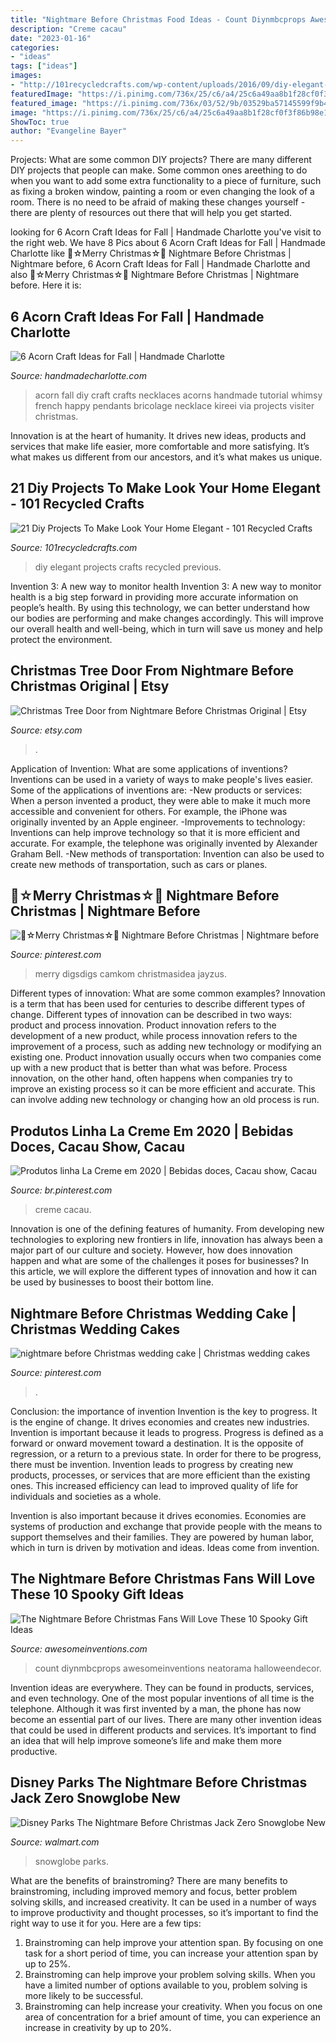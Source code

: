 ```yaml
---
title: "Nightmare Before Christmas Food Ideas - Count Diynmbcprops Awesomeinventions Neatorama Halloweendecor"
description: "Creme cacau"
date: "2023-01-16"
categories:
- "ideas"
tags: ["ideas"]
images:
- "http://101recycledcrafts.com/wp-content/uploads/2016/09/diy-elegant-home-ideas-20.jpg"
featuredImage: "https://i.pinimg.com/736x/25/c6/a4/25c6a49aa8b1f28cf0f3f86b98e1f616.jpg"
featured_image: "https://i.pinimg.com/736x/03/52/9b/03529ba57145599f9b46d815f2366db3.jpg"
image: "https://i.pinimg.com/736x/25/c6/a4/25c6a49aa8b1f28cf0f3f86b98e1f616.jpg"
ShowToc: true
author: "Evangeline Bayer"
---
```



Projects: What are some common DIY projects?
There are many different DIY projects that people can make. Some common ones areething to do when you want to add some extra functionality to a piece of furniture, such as fixing a broken window, painting a room or even changing the look of a room. There is no need to be afraid of making these changes yourself - there are plenty of resources out there that will help you get started.

	

		
looking for 6 Acorn Craft Ideas for Fall | Handmade Charlotte you've visit to the right web. We have 8 Pics about 6 Acorn Craft Ideas for Fall | Handmade Charlotte like 🎄☆Merry Christmas☆🎄 Nightmare Before Christmas | Nightmare before, 6 Acorn Craft Ideas for Fall | Handmade Charlotte and also 🎄☆Merry Christmas☆🎄 Nightmare Before Christmas | Nightmare before. Here it is:
		
    
## 6 Acorn Craft Ideas For Fall | Handmade Charlotte

<img loading=lazy src="http://www.handmadecharlotte.com/wp-content/uploads/2015/09/acornnecklaces.jpg" onerror="this.onerror=null;this.src='https://tse3.mm.bing.net/th?id=OIP.ftsNwQ0Le23jqw81LXdu3QHaHa&amp;pid=15.1';" alt="6 Acorn Craft Ideas for Fall | Handmade Charlotte">

_Source: handmadecharlotte.com_

>acorn fall diy craft crafts necklaces acorns handmade tutorial whimsy french happy pendants bricolage necklace kireei via projects visiter christmas. 

	

Innovation is at the heart of humanity. It drives new ideas, products and services that make life easier, more comfortable and more satisfying. It’s what makes us different from our ancestors, and it’s what makes us unique.

    
## 21 Diy Projects To Make Look Your Home Elegant - 101 Recycled Crafts

<img loading=lazy src="http://101recycledcrafts.com/wp-content/uploads/2016/09/diy-elegant-home-ideas-20.jpg" onerror="this.onerror=null;this.src='https://tse3.mm.bing.net/th?id=OIP.uHhuTSZigessoqkxTx0hjgHaJ3&amp;pid=15.1';" alt="21 Diy Projects To Make Look Your Home Elegant - 101 Recycled Crafts">

_Source: 101recycledcrafts.com_

>diy elegant projects crafts recycled previous. 

	

Invention 3: A new way to monitor health
Invention 3: A new way to monitor health is a big step forward in providing more accurate information on people’s health. By using this technology, we can better understand how our bodies are performing and make changes accordingly. This will improve our overall health and well-being, which in turn will save us money and help protect the environment.

    
## Christmas Tree Door From Nightmare Before Christmas Original | Etsy

<img loading=lazy src="https://i.etsystatic.com/8193386/r/il/bbfa80/2073643844/il_794xN.2073643844_6nkf.jpg" onerror="this.onerror=null;this.src='https://tse3.mm.bing.net/th?id=OIP.nro1hqzvbZmIUgS3io3qRQHaJ4&amp;pid=15.1';" alt="Christmas Tree Door from Nightmare Before Christmas Original | Etsy">

_Source: etsy.com_

>. 

	

Application of Invention: What are some applications of inventions?
Inventions can be used in a variety of ways to make people's lives easier. Some of the applications of inventions are: 
-New products or services: When a person invented a product, they were able to make it much more accessible and convenient for others. For example, the iPhone was originally invented by an Apple engineer. 
-Improvements to technology: Inventions can help improve technology so that it is more efficient and accurate. For example, the telephone was originally invented by Alexander Graham Bell. 
-New methods of transportation: Invention can also be used to create new methods of transportation, such as cars or planes.

    
## 🎄☆Merry Christmas☆🎄 Nightmare Before Christmas | Nightmare Before

<img loading=lazy src="https://i.pinimg.com/736x/03/52/9b/03529ba57145599f9b46d815f2366db3.jpg" onerror="this.onerror=null;this.src='https://tse4.mm.bing.net/th?id=OIP.XnDY7uZbuYRENvlJrUs2FAHaKy&amp;pid=15.1';" alt="🎄☆Merry Christmas☆🎄 Nightmare Before Christmas | Nightmare before">

_Source: pinterest.com_

>merry digsdigs camkom christmasidea jayzus. 

	

Different types of innovation: What are some common examples?
Innovation is a term that has been used for centuries to describe different types of change. Different types of innovation can be described in two ways: product and process innovation. Product innovation refers to the development of a new product, while process innovation refers to the improvement of a process, such as adding new technology or modifying an existing one. 
Product innovation usually occurs when two companies come up with a new product that is better than what was before. Process innovation, on the other hand, often happens when companies try to improve an existing process so it can be more efficient and accurate. This can involve adding new technology or changing how an old process is run.

    
## Produtos Linha La Creme Em 2020 | Bebidas Doces, Cacau Show, Cacau

<img loading=lazy src="https://i.pinimg.com/736x/25/c6/a4/25c6a49aa8b1f28cf0f3f86b98e1f616.jpg" onerror="this.onerror=null;this.src='https://tse1.mm.bing.net/th?id=OIP.dzrPQLKVdfOUtZ--t7VIdQAAAA&amp;pid=15.1';" alt="Produtos linha La Creme em 2020 | Bebidas doces, Cacau show, Cacau">

_Source: br.pinterest.com_

>creme cacau. 

	

Innovation is one of the defining features of humanity. From developing new technologies to exploring new frontiers in life, innovation has always been a major part of our culture and society. However, how does innovation happen and what are some of the challenges it poses for businesses? In this article, we will explore the different types of innovation and how it can be used by businesses to boost their bottom line.

    
## Nightmare Before Christmas Wedding Cake | Christmas Wedding Cakes

<img loading=lazy src="https://i.pinimg.com/736x/17/87/58/178758e4d0dd29d326902687a4829d97.jpg" onerror="this.onerror=null;this.src='https://tse3.mm.bing.net/th?id=OIP.VsyzaC3sRsAQJ_7MWBLQegHaLH&amp;pid=15.1';" alt="nightmare before Christmas wedding cake | Christmas wedding cakes">

_Source: pinterest.com_

>. 

	

Conclusion: the importance of invention
Invention is the key to progress. It is the engine of change. It drives economies and creates new industries.
Invention is important because it leads to progress. Progress is defined as a forward or onward movement toward a destination. It is the opposite of regression, or a return to a previous state. In order for there to be progress, there must be invention. Invention leads to progress by creating new products, processes, or services that are more efficient than the existing ones. This increased efficiency can lead to improved quality of life for individuals and societies as a whole.

Invention is also important because it drives economies. Economies are systems of production and exchange that provide people with the means to support themselves and their families. They are powered by human labor, which in turn is driven by motivation and ideas. Ideas come from invention.

    
## The Nightmare Before Christmas Fans Will Love These 10 Spooky Gift Ideas

<img loading=lazy src="https://www.awesomeinventions.com/wp-content/uploads/2015/01/nightmare-clock.jpg" onerror="this.onerror=null;this.src='https://tse2.mm.bing.net/th?id=OIP.ISQgOXn9zm0nN1t5CsW9JgDYEg&amp;pid=15.1';" alt="The Nightmare Before Christmas Fans Will Love These 10 Spooky Gift Ideas">

_Source: awesomeinventions.com_

>count diynmbcprops awesomeinventions neatorama halloweendecor. 

	

Invention ideas are everywhere. They can be found in products, services, and even technology. One of the most popular inventions of all time is the telephone. Although it was first invented by a man, the phone has now become an essential part of our lives. There are many other invention ideas that could be used in different products and services. It’s important to find an idea that will help improve someone’s life and make them more productive.

    
## Disney Parks The Nightmare Before Christmas Jack Zero Snowglobe New

<img loading=lazy src="https://i5.walmartimages.com/asr/73f5a6ea-376e-410e-b790-f2506030af34_1.93ed4a7f467384c68500fe2ed67db3d4.jpeg" onerror="this.onerror=null;this.src='https://tse4.mm.bing.net/th?id=OIP.TquJlDcHhUTm51UBV1ZweQHaKq&amp;pid=15.1';" alt="Disney Parks The Nightmare Before Christmas Jack Zero Snowglobe New">

_Source: walmart.com_

>snowglobe parks. 

	

What are the benefits of brainstroming?
There are many benefits to brainstroming, including improved memory and focus, better problem solving skills, and increased creativity. It can be used in a number of ways to improve productivity and thought processes, so it’s important to find the right way to use it for you. Here are a few tips: 
1. Brainstroming can help improve your attention span. By focusing on one task for a short period of time, you can increase your attention span by up to 25%. 
2. Brainstroming can help improve your problem solving skills. When you have a limited number of options available to you, problem solving is more likely to be successful. 
3. Brainstroming can help increase your creativity. When you focus on one area of concentration for a brief amount of time, you can experience an increase in creativity by up to 20%.

